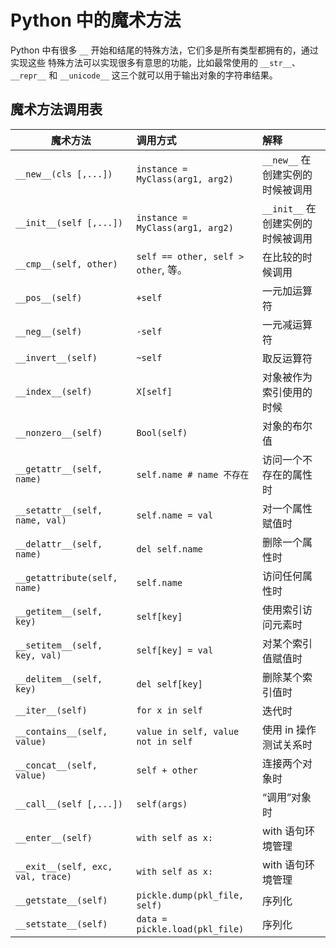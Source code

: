 # Python 中的魔术方法

Python 中有很多 ``__`` 开始和结尾的特殊方法，它们多是所有类型都拥有的，通过实现这些
特殊方法可以实现很多有意思的功能，比如最常使用的 ``__str__``、``__repr__`` 和
``__unicode__`` 这三个就可以用于输出对象的字符串结果。


## 魔术方法调用表

| 魔术方法				| 调用方式				| 解释
| --------------------------------------|:--------------------------------------|:-------------------------------
| ``__new__(cls [,...])``		| ``instance = MyClass(arg1, arg2)``	| ``__new__`` 在创建实例的时候被调用
| ``__init__(self [,...])``		| ``instance = MyClass(arg1, arg2)``	| ``__init__`` 在创建实例的时候被调用
| ``__cmp__(self, other)``		| ``self == other, self > other``, 等。	| 在比较的时候调用
| ``__pos__(self)``			| ``+self``				| 一元加运算符
| ``__neg__(self)``			| ``-self``				| 一元减运算符
| ``__invert__(self)``			| ``~self``				| 取反运算符
| ``__index__(self)``			| ``X[self]``				| 对象被作为索引使用的时候
| ``__nonzero__(self)``			| ``Bool(self)``			| 对象的布尔值
| ``__getattr__(self, name)``		| ``self.name # name 不存在``		| 访问一个不存在的属性时
| ``__setattr__(self, name, val)``	| ``self.name = val``			| 对一个属性赋值时
| ``__delattr__(self, name)``		| ``del self.name``			| 删除一个属性时
| ``__getattribute(self, name)``	| ``self.name``				| 访问任何属性时
| ``__getitem__(self, key)``		| ``self[key]``				| 使用索引访问元素时
| ``__setitem__(self, key, val)``	| ``self[key] = val``			| 对某个索引值赋值时
| ``__delitem__(self, key)``		| ``del self[key]``			| 删除某个索引值时
| ``__iter__(self)``			| ``for x in self``			| 迭代时
| ``__contains__(self, value)``		| ``value in self, value not in self``	| 使用 in 操作测试关系时
| ``__concat__(self, value)``		| ``self + other``			| 连接两个对象时
| ``__call__(self [,...])``		| ``self(args)``			| “调用”对象时
| ``__enter__(self)``			| ``with self as x:``			| with 语句环境管理
| ``__exit__(self, exc, val, trace)``	| ``with self as x:``			| with 语句环境管理
| ``__getstate__(self)``		| ``pickle.dump(pkl_file, self)``	| 序列化
| ``__setstate__(self)``		| ``data = pickle.load(pkl_file)``	| 序列化

